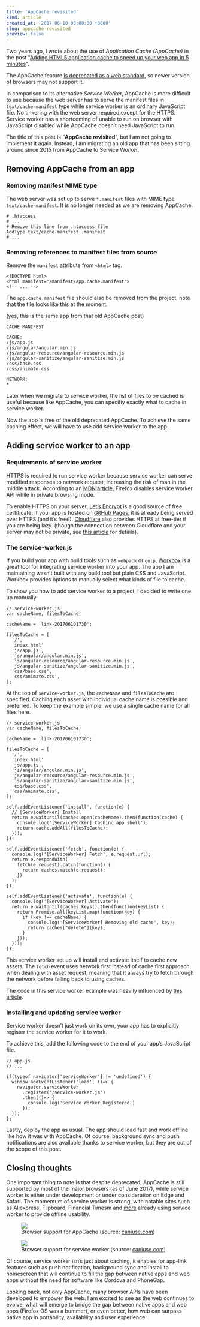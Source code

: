 ```yaml
---
title: 'AppCache revisited'
kind: article
created_at: '2017-06-10 00:00:00 +0800'
slug: appcache-revisited
preview: false
---
```


Two years ago, I wrote about the use of *Application Cache
(AppCache)* in the post "<a href="https://blog.tommyku.com/blog/adding-html5-application-cache-to-speed-up-your-web-app-in-5-minutes/">Adding HTML5 application cache to speed up your web app in 5 minutes</a>".

The AppCache feature <a href="https://developer.mozilla.org/en-US/docs/Web/HTML/Using_the_application_cache">is deprecated as a web standard</a>, so newer
version of browsers may not support it.

In comparison to its alternative *Service Worker*, AppCache is more
difficult to use because the web server has to serve the manifest files
in <code>text/cache-manifest</code> type while service worker is an ordinary JavaScript file.
No tinkering with the web server required except for
the HTTPS. Service worker has a shortcoming of unable to
run on browser with JavaScript disabled while AppCache doesn’t need
JavaScript to run.

The title of this post is “<strong>AppCache revisited</strong>”, but I am not going
to implement it again. Instead, I am migrating an old app that has
been sitting around since 2015 from AppCache to Service Worker.

<h2 id="removing-appcache-from-an-app">Removing AppCache from an app</h2>

<h3 id="removing-manifest-mime-type">Removing manifest MIME type</h3>

The web server was set up to serve <code>*.manifest</code> files with MIME type
<code>text/cache-manifest</code>. It is no longer needed as we are removing AppCache.

<pre><code class="language-apache"># .htaccess
# ...
# Remove this line from .htaccess file
AddType text/cache-manifest .manifest
# ...
</code></pre>

<h3 id="removing-references-to-manifest-files-from-source">Removing references to manifest files from source</h3>

Remove the <code>manifest</code> attribute from <code>&lt;html&gt;</code> tag.

<pre><code class="language-html">&lt;!DOCTYPE html&gt;
&lt;html manifest="/manifest/app.cache.manifest"&gt;
&lt;!-- ... --&gt;
</code></pre>

The <code>app.cache.manifest</code> file should also be removed from the project,
note that the file looks like this at the moment.

(yes, this is the same app from that old AppCache post)

<pre><code>CACHE MANIFEST

CACHE:
/js/app.js
/js/angular/angular.min.js
/js/angular-resource/angular-resource.min.js
/js/angular-sanitize/angular-sanitize.min.js
/css/base.css
/css/animate.css

NETWORK:
*
</code></pre>

Later when we migrate to service worker, the list of files to be cached
is useful because like AppCache, you can specifiy exactly what to cache
in service worker.

Now the app is free of the old deprecated AppCache. To achieve the same
caching effect, we will have to use add service worker to the app.

<h2 id="adding-service-worker-to-an-app">Adding service worker to an app</h2>

<h3 id="requirements-of-service-worker">Requirements of service worker</h3>

HTTPS is required to run service worker because service worker can serve
modified responses to network request, increasing the risk of man in the
middle attack. According to an <a href="https://developer.mozilla.org/en-US/docs/Web/API/Service_Worker_API">MDN article</a>, Firefox disables service worker API while in private
browsing mode.

To enable HTTPS on your server, <a href="https://letsencrypt.org/">Let’s Encrypt</a>
is a good source of free certificate. If your app is
hosted on <a href="https://pages.github.com/">GitHub Pages</a>, it is already
being served over HTTPS (and it’s free!). <a href="https://www.cloudflare.com/">Cloudflare</a>
also provides HTTPS at free-tier if you are being lazy. (though the connection between
Cloudflare and your server may not be private, see <a href="https://support.cloudflare.com/hc/en-us/articles/200170416-What-do-the-SSL-options-Off-Flexible-SSL-Full-SSL-Full-SSL-Strict-mean-">this article</a> for
details).

<h3 id="the-service-workerjs">The service-worker.js</h3>

If you build your app with build tools such as <code>webpack</code> or <code>gulp</code>,
<a href="https://workboxjs.org/#get-started">Workbox</a> is a great tool for
integrating service worker into your app. The app I am maintaining
wasn’t built with any build tool but plain CSS and JavaScript. Workbox provides
options to manually select what kinds of file to cache.

To show you how to add service worker to a project, I decided to write
one up manually.

<pre><code class="language-javascript">// service-worker.js
var cacheName, filesToCache;

cacheName = 'link-201706101730';

filesToCache = [
  '/',
  'index.html'
  'js/app.js',
  'js/angular/angular.min.js',
  'js/angular-resource/angular-resource.min.js',
  'js/angular-sanitize/angular-sanitize.min.js',
  'css/base.css',
  'css/animate.css',
];
</code></pre>

At the top of <code>service-worker.js</code>, the <code>cacheName</code> and <code>filesToCache</code>
are specified. Caching each asset with individual cache name is
possible and preferred. To keep the example simple, we use a single
cache name for all files here.

<pre><code class="language-javascript">// service-worker.js
var cacheName, filesToCache;

cacheName = 'link-201706101730';

filesToCache = [
  '/',
  'index.html'
  'js/app.js',
  'js/angular/angular.min.js',
  'js/angular-resource/angular-resource.min.js',
  'js/angular-sanitize/angular-sanitize.min.js',
  'css/base.css',
  'css/animate.css',
];

self.addEventListener('install', function(e) {
  // [ServiceWorker] Install
  return e.waitUntil(caches.open(cacheName).then(function(cache) {
    console.log('[ServiceWorker] Caching app shell');
    return cache.addAll(filesToCache);
  }));
});

self.addEventListener('fetch', function(e) {
  console.log('[ServiceWorker] Fetch', e.request.url);
  return e.respondWith(
    fetch(e.request).catch(function() {
      return caches.match(e.request);
    })
  );
});

self.addEventListener('activate', function(e) {
  console.log('[ServiceWorker] Activate');
  return e.waitUntil(caches.keys().then(function(keyList) {
    return Promise.all(keyList.map(function(key) {
      if (key !== cacheName) {
        console.log('[ServiceWorker] Removing old cache', key);
        return caches["delete"](key);
      }
    }));
  }));
});
</code></pre>

This service worker set up will install and activate itself to cache new
assets. The <code>fetch</code> event uses network first instead of cache first
approach when dealing with asset request, meaning that it always try to
fetch through the network before falling back to using caches.

The code in this service worker example was heavily influenced by
<a href="https://developers.google.com/web/fundamentals/architecture/app-shell">this article</a>.

<h3 id="installing-and-updating-service-worker">Installing and updating service worker</h3>

Service worker doesn’t just work on its own, your app has to
explicitly register the service worker for it to work.

To achieve this, add the following code to the end of your app’s
JavaScript file.

<pre><code class="language-javascript">// app.js
// ...

if(typeof navigator['serviceWorker'] != 'undefined') {
  window.addEventListener('load', ()=&gt; {
    navigator.serviceWorker
      .register('/service-worker.js')
      .then(()=&gt; {
        console.log('Service Worker Registered')
      });
  });
};
</code></pre>

Lastly, deploy the app as usual. The app should load fast and work
offline like how it was with AppCache. Of course, background
sync and push notifications are also available thanks to service worker,
but they are out of the scope of this post.

<h2 id="closing-thoughts">Closing thoughts</h2>

One important thing to note is that despite deprecated, AppCache is
still supported by most of the major browsers (as of June 2017), while
service worker is either under development or under consideration on
Edge and Safari. The momentum of service worker is strong, with notable
sites such as Aliexpress, Flipboard, Financial Timesm and <a href="https://pwa.rocks/">more</a> already
using service worker to provide offline usability.

<figure>
<img src="./caniuse-appcache.png">
<figcaption>Browser support for AppCache (source: <a href="https://caniuse.com/#feat=offline-apps">caniuse.com</a>)</figcaption>
</figure>

<figure>
<img src="./caniuse-sw.png">
<figcaption>Browser support for service worker (source: <a href="https://caniuse.com/#feat=serviceworkers">caniuse.com</a>)</figcaption>
</figure>

Of course, service worker isn’s just about caching, it enables for
app-link features such as push notification, background sync and install
to homescreen that will continue to fill the gap between native apps and
web apps without the need for software like Cordova and
PhoneGap.

Looking back, not only AppCache, many browser APIs have been developed
to empower the web. I am excited to see as the web continues to evolve,
what will emerge to bridge the gap between native apps and web
apps (Firefox OS was a bummer), or even better, how web can surpass
native app in portability, availability and user experience.
